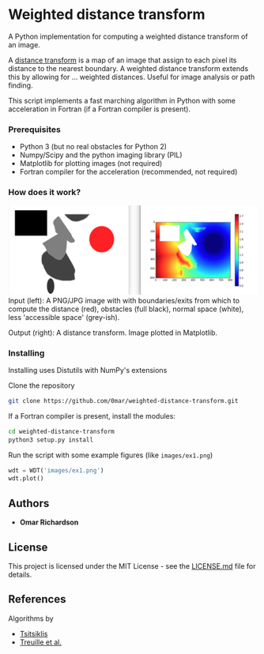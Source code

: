 # Weighted distance transform
A Python implementation for computing a weighted distance transform of an image.

A [distance transform](https://en.wikipedia.org/wiki/Distance_transform) is a map of an image that assign to each pixel its distance to the nearest boundary.
A weighted distance transform extends this by allowing for ... weighted distances. Useful for image analysis or path finding.

This script implements a fast marching algorithm in Python with some acceleration in Fortran (if a Fortran compiler is present).

### Prerequisites

 * Python 3 (but no real obstacles for Python 2)
 * Numpy/Scipy and the python imaging library (PIL)
 * Matplotlib for plotting images (not required)
 * Fortran compiler for the acceleration (recommended, not required)

### How does it work?

![Image with text](/images/example.png?raw=true "Example image")
Input (left): A PNG/JPG image with with boundaries/exits from which to compute the distance (red), obstacles (full black), normal space (white), less 'accessible space' (grey-ish).

Output (right): A distance transform. Image plotted in Matplotlib.
### Installing

Installing uses Distutils with NumPy's extensions

Clone the repository

```bash
git clone https://github.com/0mar/weighted-distance-transform.git
```

If a Fortran compiler is present, install the modules:

```bash
cd weighted-distance-transform
python3 setup.py install
```

Run the script with some example figures (like `images/ex1.png`)

```python
wdt = WDT('images/ex1.png')
wdt.plot()
```

## Authors

* **Omar Richardson**

## License

This project is licensed under the MIT License - see the [LICENSE.md](LICENSE.md) file for details.

## References

Algorithms by
* [Tsitsiklis](http://www.mit.edu/~jnt/dijkstra.html)
* [Treuille et al.](http://grail.cs.washington.edu/projects/crowd-flows/78-treuille.pdf)

